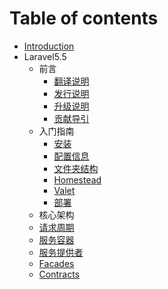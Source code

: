 # Table of contents

* [Introduction](README.md)
* Laravel5.5
  * 前言
    * [翻译说明](laravel5.5_qianyan/1278.md)
    * [发行说明](laravel5.5_qianyan/1279.md)
    * [升级说明](laravel5.5_qianyan/1280.md)
    * [贡献导引](laravel5.5_qianyan/1281.md)
  * 入门指南
    * [安装](laravel5.5_rumen_zhinan/1282.md)
    * [配置信息](laravel5.5_rumen_zhinan/1283.md)
    * [文件夹结构](laravel5.5_rumen_zhinan/1284.md)
    * [Homestead](laravel5.5_rumen_zhinan/1285.md)
    * [Valet](laravel5.5_rumen_zhinan/1286.md)
    * [部署](laravel5.5_rumen_zhinan/1287.md)
  *  核心架构
    * [请求周期](laravel5.5_hexin_jiagou/1288.md)
    * [服务容器](laravel5.5_hexin_jiagou/1289.md)
    * [服务提供者](laravel5.5_hexin_jiagou/1290.md)
    * [Facades](laravel5.5_hexin_jiagou/1291.md)
    * [Contracts](laravel5.5_hexin_jiagou/1292.md)
